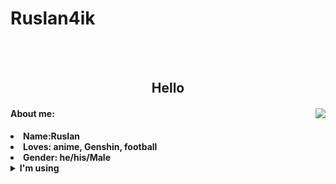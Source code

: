 # Ruslan4ik

<body>
<br>
 <br>
<!-- <img src="https://i.imgur.com/jx17oHT.gif"> -->
<div>
<h2 align="center"><b> Hello </h2>
<img src="https://64.media.tumblr.com/a99d9c023759e32b414f48ab4a84aae5/5d2ae1fdcf47333f-52/s1280x1920/587d16e5c38ad2b3423b65b464480719c31e46cc.gifv" align="right">
 <h4>About me:</h4>
<li>
 <b>Name:</b>Ruslan</li>
<li>
<b>Loves:</b> anime, Genshin, football
</li>
<li>
<b>Gender:</b> he/his/Male
</li>
<details>
 <summary>I'm using</summary>
  <p align="left">
  <summary><p>Python</p></summary>
  <summary><p>Django</p></summary>
  <summary><p>Sqlalchemy</p></summary>
  <summary><p>Aiogram</p></summary>
  <summary><p>C++</p></summary>
  <summary><p>SQLite3</p></summary>
 </p>
</details>
</div>
<div>
